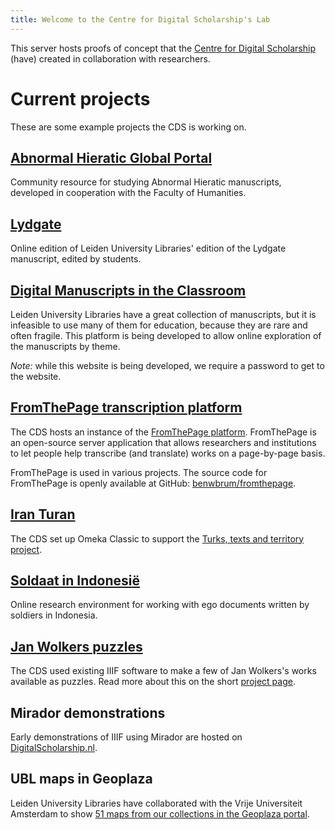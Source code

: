 ```yaml
---
title: Welcome to the Centre for Digital Scholarship's Lab
---
```


This server hosts proofs of concept that the <a href="https://www.library.universiteitleiden.nl/cds" target="_blank">Centre for Digital Scholarship</a> (have) created in collaboration with researchers.

# Current projects

These are some example projects the CDS is working on.

## [Abnormal Hieratic Global Portal](abnormalhieratic/)

Community resource for studying Abnormal Hieratic manuscripts, developed in cooperation with the Faculty of Humanities.

## [Lydgate](lydgate/)

Online edition of Leiden University Libraries' edition of the Lydgate manuscript, edited by students.

## [Digital Manuscripts in the Classroom](digmanclass/)

Leiden University Libraries have a great collection of manuscripts,
but it is infeasible to use many of them for education, because they
are rare and often fragile. This platform is being developed to allow
online exploration of the manuscripts by theme.

*Note:* while this website is being developed, we require a password to get to the website.

## [FromThePage transcription platform](https://transcription.digitalscholarship.nl/)

The CDS hosts an instance of the
[FromThePage platform](https://fromthepage.com). FromThePage is an
open-source server application that allows researchers and institutions
to let people help transcribe (and translate) works on a page-by-page basis.

FromThePage is used in various projects. The source code for FromThePage
is openly available at GitHub: [benwbrum/fromthepage](https://github.com/benwbrum/fromthepage).

## [Iran Turan](https://iranturan.leiden.edu/)

The CDS set up Omeka Classic to support the [Turks, texts and territory project][iranproject].

[iranproject]: https://www.universiteitleiden.nl/en/research/research-projects/humanities/turks-texts-and-territory

## [Soldaat in Indonesië](https://indonesie.universiteitleiden.nl/start.php)

Online research environment for working with ego documents written by soldiers in Indonesia.

## [Jan Wolkers puzzles](https://iiif.universiteitleiden.nl/view/puzzles.html)

The CDS used existing IIIF software to make a few of Jan Wolkers's works available as puzzles.
Read more about this on the short [project page](projects/wolkers-puzzles.md).

## Mirador demonstrations

Early demonstrations of IIIF using Mirador are hosted on [DigitalScholarship.nl](https://digitalscholarship.nl/view/).

## UBL maps in Geoplaza

Leiden University Libraries have collaborated with the Vrije Universiteit
Amsterdam to show [51 maps from our collections in the Geoplaza portal][ublgeoplaza].

[ublgeoplaza]: https://geoplaza.labs.vu.nl/catalog?f%5bdct_provenance_s%5d%5b%5d=Universitaire+Bibliotheken+Leiden
